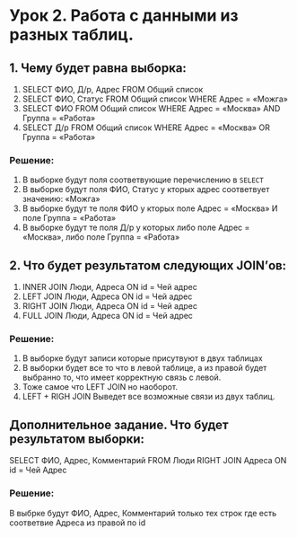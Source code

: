 # Урок 2. Работа с данными из разных таблиц.

## 1. Чему будет равна выборка:

1. SELECT ФИО, Д/р, Адрес FROM Общий список
2. SELECT ФИО, Статус FROM Общий список WHERE Адрес = «Можга»
3. SELECT ФИО FROM Общий список WHERE Адрес = «Москва» AND Группа = «Работа»
4. SELECT Д/р FROM Общий список WHERE Адрес = «Москва» OR Группа = «Работа»

### Решение:

1. В выборке будут поля соответвующие перечислению в `SELECT`
2. В выборке будут поля ФИО, Статус у кторых адрес соответвует значению: «Можга»
3. В выборке будут те поля ФИО у кторых поле Адрес = «Москва» И поле Группа = «Работа»
4. В выборке будут те поля Д/р у которых либо поле Адрес = «Москва», либо поле Группа = «Работа»
## 2. Что будет результатом следующих JOIN’ов:

1. INNER JOIN Люди, Адреса ON id = Чей адрес
2. LEFT JOIN Люди, Адреса ON id = Чей адрес
3. RIGHT JOIN Люди, Адреса ON id = Чей адрес
4. FULL JOIN Люди, Адреса ON id = Чей адрес

### Решение:

1. В выборке будут записи которые присутвуют в двух таблицах
2. В выборки будет все то что в левой таблице, а из правой будет выбранно то, что имеет корректную связь с левой.
3. Тоже самое что LEFT JOIN но наоборот.
4. LEFT + RIGH JOIN Выведет все возможные связи из  двух таблиц.


## Дополнительное задание. Что будет результатом выборки:

SELECT ФИО, Адрес, Комментарий FROM Люди RIGHT JOIN Адреса ON id = Чей Адрес

### Решение:

В выбрке будут  ФИО, Адрес, Комментарий только тех строк где есть соответвие Адреса из правой по id



 